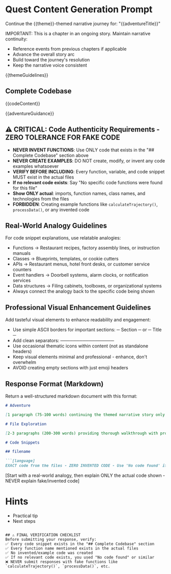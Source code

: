 # Quest Content Generation Prompt

Continue the {{theme}}-themed narrative journey for: "{{adventureTitle}}"

IMPORTANT: This is a chapter in an ongoing story. Maintain narrative continuity:
- Reference events from previous chapters if applicable
- Advance the overall story arc
- Build toward the journey's resolution
- Keep the narrative voice consistent

{{themeGuidelines}}

## Complete Codebase
{{codeContent}}

{{adventureGuidance}}

## ⚠️ CRITICAL: Code Authenticity Requirements - ZERO TOLERANCE FOR FAKE CODE
- **NEVER INVENT FUNCTIONS**: Use ONLY code that exists in the "## Complete Codebase" section above
- **NEVER CREATE EXAMPLES**: DO NOT create, modify, or invent any code examples whatsoever
- **VERIFY BEFORE INCLUDING**: Every function, variable, and code snippet MUST exist in the actual files
- **If no relevant code exists**: Say "No specific code functions were found for this file"
- **Show ONLY actual**: imports, function names, class names, and technologies from the files
- **FORBIDDEN**: Creating example functions like `calculateTrajectory()`, `processData()`, or any invented code

## Real-World Analogy Guidelines
For code snippet explanations, use relatable analogies:
- Functions → Restaurant recipes, factory assembly lines, or instruction manuals
- Classes → Blueprints, templates, or cookie cutters
- APIs → Restaurant menus, hotel front desks, or customer service counters
- Event handlers → Doorbell systems, alarm clocks, or notification services
- Data structures → Filing cabinets, toolboxes, or organizational systems
- Always connect the analogy back to the specific code being shown

## Professional Visual Enhancement Guidelines
Add tasteful visual elements to enhance readability and engagement:
- Use simple ASCII borders for important sections: ─ Section ─ or ─ Title ─
- Add clean separators: ─────────────────
- Use occasional thematic icons within content (not as standalone headers)
- Keep visual elements minimal and professional - enhance, don't overwhelm
- AVOID creating empty sections with just emoji headers

## Response Format (Markdown)

Return a well-structured markdown document with this format:

```markdown
# Adventure

[1 paragraph (75-100 words) continuing the themed narrative story only - keep brief]

# File Exploration

[2-3 paragraphs (200-300 words) providing thorough walkthrough with professional visual elements - use ASCII borders and clean formatting for better readability. DO NOT create standalone emoji headers without content.]

# Code Snippets

## filename

```[language]
EXACT code from the files - ZERO INVENTED CODE - Use 'No code found' if none exists
```

[Start with a real-world analogy, then explain ONLY the actual code shown - NEVER explain fake/invented code]

# Hints

- Practical tip
- Next steps
```

## ⚠️ FINAL VERIFICATION CHECKLIST
Before submitting your response, verify:
✅ Every code snippet exists in the "## Complete Codebase" section
✅ Every function name mentioned exists in the actual files  
✅ No invented/example code was created
✅ If no relevant code exists, you used "No code found" or similar
❌ NEVER submit responses with fake functions like `calculateTrajectory()`, `processData()`, etc.